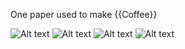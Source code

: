 One paper used to make {{Coffee}}

![Alt text](data/img//coffee-filter1-thumb.jpg)
![Alt text](data/img//coffee-filter2-thumb.jpg)
![Alt text](data/img//coffee-filter3-thumb.jpg)
![Alt text](data/img//coffee-filter4-thumb.jpg)

